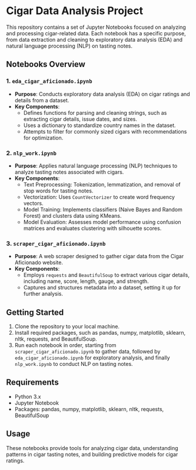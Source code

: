 
# Cigar Data Analysis Project

This repository contains a set of Jupyter Notebooks focused on analyzing and processing cigar-related data.
Each notebook has a specific purpose, from data extraction and cleaning to exploratory data analysis (EDA) and natural language processing (NLP) on tasting notes.

## Notebooks Overview

### 1. `eda_cigar_aficionado.ipynb`
   - **Purpose**: Conducts exploratory data analysis (EDA) on cigar ratings and details from a dataset.
   - **Key Components**:
     - Defines functions for parsing and cleaning strings, such as extracting cigar details, issue dates, and sizes.
     - Uses a dictionary to standardize country names in the dataset.
     - Attempts to filter for commonly sized cigars with recommendations for optimization.

### 2. `nlp_work.ipynb`
   - **Purpose**: Applies natural language processing (NLP) techniques to analyze tasting notes associated with cigars.
   - **Key Components**:
     - Text Preprocessing: Tokenization, lemmatization, and removal of stop words for tasting notes.
     - Vectorization: Uses `CountVectorizer` to create word frequency vectors.
     - Model Training: Implements classifiers (Naive Bayes and Random Forest) and clusters data using KMeans.
     - Model Evaluation: Assesses model performance using confusion matrices and evaluates clustering with silhouette scores.

### 3. `scraper_cigar_aficionado.ipynb`
   - **Purpose**: A web scraper designed to gather cigar data from the Cigar Aficionado website.
   - **Key Components**:
     - Employs `requests` and `BeautifulSoup` to extract various cigar details, including name, score, length, gauge, and strength.
     - Captures and structures metadata into a dataset, setting it up for further analysis.

## Getting Started

1. Clone the repository to your local machine.
2. Install required packages, such as pandas, numpy, matplotlib, sklearn, nltk, requests, and BeautifulSoup.
3. Run each notebook in order, starting from `scraper_cigar_aficionado.ipynb` to gather data, followed by `eda_cigar_aficionado.ipynb` for exploratory analysis, and finally `nlp_work.ipynb` to conduct NLP on tasting notes.

## Requirements

- Python 3.x
- Jupyter Notebook
- Packages: pandas, numpy, matplotlib, sklearn, nltk, requests, BeautifulSoup

## Usage

These notebooks provide tools for analyzing cigar data, understanding patterns in cigar tasting notes, and building predictive models for cigar ratings.

